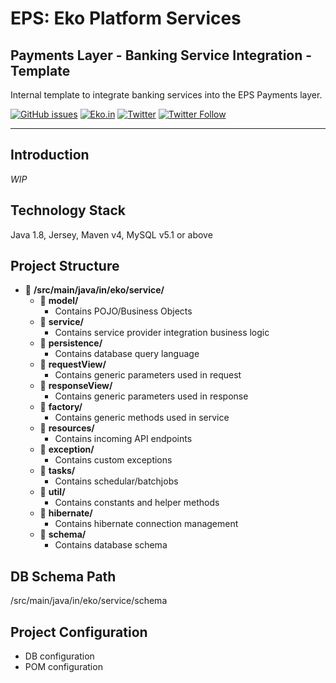 # EPS: Eko Platform Services
## Payments Layer - Banking Service Integration - Template
Internal template to integrate banking services into the EPS Payments layer.

[![GitHub issues](https://img.shields.io/github/issues/ekoindia/aeps-gateway-lib)](https://github.com/ekoindia/aeps-gateway-lib/issues)  <a href="https://eko.in" target="_blank">![Eko.in](https://img.shields.io/badge/Develop%20with-Eko.in-brightgreen)</a>
<a href="https://twitter.com/intent/tweet?text=Wow:&url=https%3A%2F%2Fgithub.com%2Fekoindia%2Faeps-gateway-lib" target="_blank"><img alt="Twitter" src="https://img.shields.io/twitter/url?style=social&url=https%3A%2F%2Fgithub.com%2Fekoindia%2Faeps-gateway-lib"></a>
<a href="https://twitter.com/intent/follow?screen_name=ekospeaks" target="_blank">![Twitter Follow](https://img.shields.io/twitter/follow/ekospeaks?label=Follow&style=social)</a>

---

## Introduction
_WIP_


## Technology Stack
Java 1.8, Jersey, Maven v4, MySQL v5.1 or above


## Project Structure
* :open_file_folder: **/src/main/java/in/eko/service/**
  * :file_folder: **model/**
    * Contains POJO/Business Objects
  * :file_folder: **service/**
    * Contains service provider integration business logic
  * :file_folder: **persistence/**
    * Contains database query language
  * :file_folder: **requestView/**
    * Contains generic parameters used in request
  * :file_folder: **responseView/**
    * Contains generic parameters used in response
  * :file_folder: **factory/**
    * Contains generic methods used in service
  * :file_folder: **resources/**
    * Contains incoming API endpoints
  * :file_folder: **exception/**
    * Contains custom exceptions
  * :file_folder: **tasks/**
    * Contains schedular/batchjobs
  * :file_folder: **util/**
    * Contains constants and helper methods
  * :file_folder: **hibernate/**
    * Contains hibernate connection management
  * :file_folder: **schema/**
    * Contains database schema

## DB Schema Path
/src/main/java/in/eko/service/schema


## Project Configuration
* DB configuration
* POM configuration
